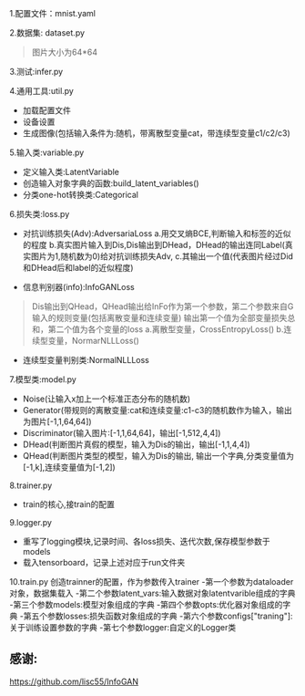 1.配置文件：mnist.yaml

2.数据集: dataset.py
>图片大小为64*64

3.测试:infer.py

4.通用工具:util.py
  - 加载配置文件
  - 设备设置
  - 生成图像(包括输入条件为:随机，带离散型变量cat，带连续型变量c1/c2/c3)

5.输入类:variable.py
  - 定义输入类:LatentVariable
  - 创造输入对象字典的函数:build_latent_variables()
  - 分类one-hot转换类:Categorical

6.损失类:loss.py
 - 对抗训练损失(Adv):AdversariaLoss
  a.用交叉熵BCE,判断输入和标签的近似的程度
  b.真实图片输入到Dis,Dis输出到DHead，DHead的输出连同Label(真实图片为1,随机数为0)给对抗训练损失Adv,
  c.其输出一个值(代表图片经过Did和DHead后和label的近似程度)
 
 
 - 信息判别器(info):InfoGANLoss
  >Dis输出到QHead，QHead输出给InFo作为第一个参数，第二个参数来自G输入的规则变量(包括离散变量和连续变量)
  >输出第一个值为全部变量损失总和，第二个值为各个变量的loss
  a.离散型变量，CrossEntropyLoss()
  b.连续型变量，NormarNLLLoss()
  
 - 连续型变量判别类:NormalNLLLoss
 
 7.模型类:model.py
  - Noise(让输入x加上一个标准正态分布的随机数)
  - Generator(带规则的离散变量:cat和连续变量:c1-c3的随机数作为输入，输出为图片[-1,1,64,64])
  - Discriminator(输入图片:[-1,1,64,64]，输出[-1,512,4,4])
  - DHead(判断图片真假的模型，输入为Dis的输出，输出[-1,1,4,4])
  - QHead(判断图片类型的模型，输入为Dis的输出, 输出一个字典,分类变量值为[-1,k],连续变量值为[-1,2])
 
 8.trainer.py
  - train的核心,接train的配置
 
 9.logger.py
 - 重写了logging模块,记录时间、各loss损失、迭代次数,保存模型参数于models
 - 载入tensorboard，记录上述对应于run文件夹
 
 10.train.py
 创造trainner的配置，作为参数传入trainer
     -第一个参数为dataloader对象，数据集载入
     -第二个参数latent_vars:输入数据对象latentvarible组成的字典
     -第三个参数models:模型对象组成的字典
     -第四个参数opts:优化器对象组成的字典
     -第五个参数losses:损失函数对象组成的字典
     -第六个参数configs["traning"]:关于训练设置参数的字典
     -第七个参数logger:自定义的Logger类
     
 ## 感谢:
 https://github.com/lisc55/InfoGAN

  
